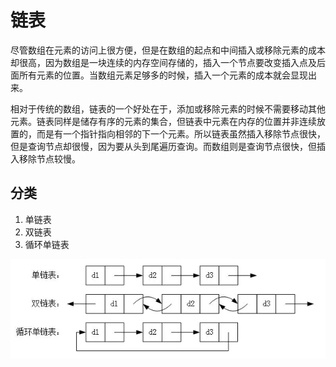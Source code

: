 # 链表

尽管数组在元素的访问上很方便，但是在数组的起点和中间插入或移除元素的成本却很高，因为数组是一块连续的内存空间存储的，插入一个节点要改变插入点及后面所有元素的位置。当数组元素足够多的时候，插入一个元素的成本就会显现出来。

相对于传统的数组，链表的一个好处在于，添加或移除元素的时候不需要移动其他元素。链表同样是储存有序的元素的集合，但链表中元素在内存的位置并非连续放置的，而是有一个指针指向相邻的下一个元素。所以链表虽然插入移除节点很快，但是查询节点却很慢，因为要从头到尾遍历查询。而数组则是查询节点很快，但插入移除节点较慢。

## 分类

1. 单链表
2. 双链表
3. 循环单链表

![](../../../.gitbook/assets/image%20%28100%29.png)

